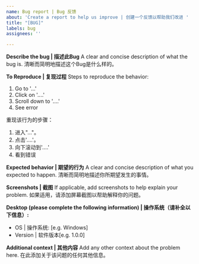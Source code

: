 ```yaml
---
name: Bug report | Bug 反馈
about: 'Create a report to help us improve | 创建一个反馈以帮助我们改进 '
title: "[BUG]"
labels: bug
assignees: ''

---
```


**Describe the bug | 描述此Bug**
A clear and concise description of what the bug is.
清晰而简明地描述这个Bug是什么样的。

**To Reproduce | 复现过程**
Steps to reproduce the behavior:
1. Go to '...'
2. Click on '....'
3. Scroll down to '....'
4. See error

重现该行为的步骤：
1. 进入"..."。
2. 点击'....'。
3. 向下滚动到'....'
4. 看到错误

**Expected behavior | 期望的行为**
A clear and concise description of what you expected to happen.
清晰而简明地描述你所期望发生的事情。

**Screenshots | 截图**
If applicable, add screenshots to help explain your problem.
如果适用，请添加屏幕截图以帮助解释你的问题。

**Desktop (please complete the following information) | 操作系统（请补全以下信息）:**
 - OS | 操作系统: [e.g. Windows]
 - Version | 软件版本[e.g. 1.0.0]

**Additional context | 其他内容**
Add any other context about the problem here.
在此添加关于该问题的任何其他信息。
